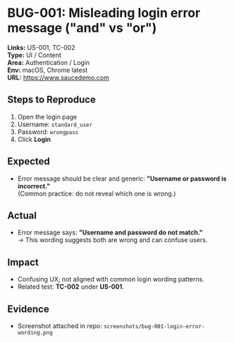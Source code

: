 # BUG-001: Misleading login error message ("and" vs "or")

**Links:** US-001, TC-002  
**Type:** UI / Content  
**Area:** Authentication / Login  
**Env:** macOS, Chrome latest  
**URL:** https://www.saucedemo.com

## Steps to Reproduce
1) Open the login page  
2) Username: `standard_user`  
3) Password: `wrongpass`  
4) Click **Login**

## Expected
- Error message should be clear and generic: **"Username or password is incorrect."**  
  (Common practice: do not reveal which one is wrong.)

## Actual
- Error message says: **"Username and password do not match."**  
  → This wording suggests both are wrong and can confuse users.

## Impact
- Confusing UX; not aligned with common login wording patterns.
- Related test: **TC-002** under **US-001**.

## Evidence
- Screenshot attached in repo: `screenshots/bug-001-login-error-wording.png`

